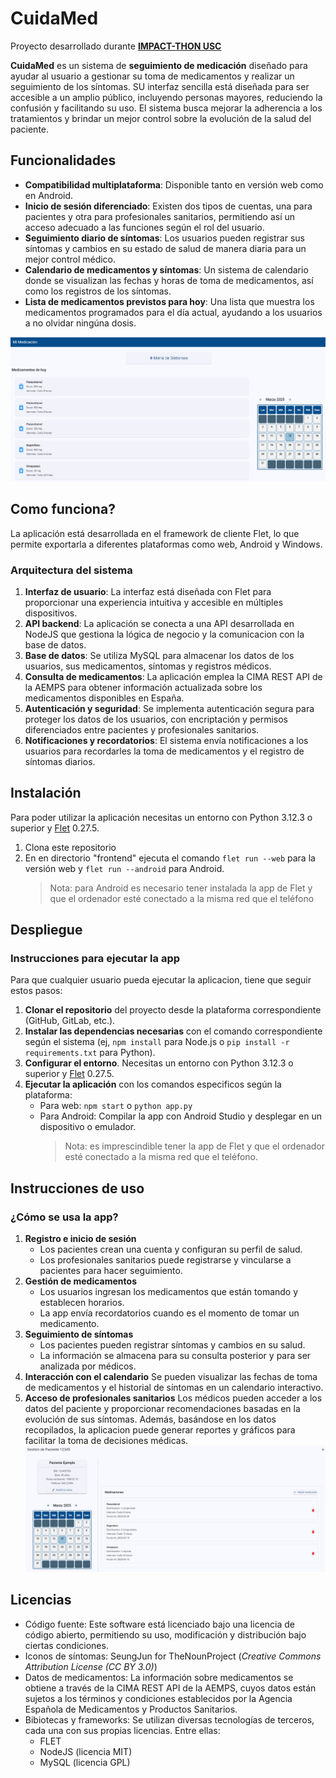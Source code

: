 # CuidaMed
Proyecto desarrollado durante **[IMPACT-THON USC](https://pasoinfousc.com/hackathon.html)**

**CuidaMed** es un sistema de **seguimiento de medicación** diseñado para ayudar al usuario a gestionar su toma de medicamentos y realizar un seguimiento de los síntomas. SU interfaz sencilla está diseñada para ser accesible a un amplio público, incluyendo personas mayores, reduciendo la confusión y facilitando su uso. El sistema busca mejorar la adherencia a los tratamientos y brindar un mejor control sobre la evolución de la salud del paciente.

## Funcionalidades
+ **Compatibilidad multiplataforma**: Disponible tanto en versión web como en Android.
+ **Inicio de sesión diferenciado**: Existen dos tipos de cuentas, una para pacientes y otra para profesionales sanitarios, permitiendo así un acceso adecuado a las funciones según el rol del usuario.
+ **Seguimiento diario de síntomas**: Los usuarios pueden registrar sus síntomas y cambios en su estado de salud de manera diaria para un mejor control médico.
+ **Calendario de medicamentos y síntomas**: Un sistema de calendario donde se visualizan las fechas y horas de toma de medicamentos, así como los registros de los síntomas.
+ **Lista de medicamentos previstos para hoy**: Una lista que muestra los medicamentos programados para el día actual, ayudando a los usuarios a no olvidar ningúna dosis.

![](home_paciente.png)

## Como funciona?
La aplicación está desarrollada en el framework de cliente Flet, lo que permite exportarla a diferentes plataformas como web, Android y Windows.
### Arquitectura del sistema
1. **Interfaz de usuario**: La interfaz está diseñada con Flet para proporcionar una experiencia intuitiva y accesible en múltiples dispositivos.
2. **API backend**: La aplicación se conecta a una API desarrollada en NodeJS que gestiona la lógica de negocio y la comunicacion con la base de datos.
3. **Base de datos**: Se utiliza MySQL para almacenar los datos de los usuarios, sus medicamentos, síntomas y registros médicos.
4. **Consulta de medicamentos**: La aplicación emplea la CIMA REST API de la AEMPS para obtener información actualizada sobre los medicamentos disponibles en España.
5. **Autenticación y seguridad**: Se implementa autenticación segura para proteger los datos de los usuarios, con encriptación y permisos diferenciados entre pacientes y profesionales sanitarios.
6. **Notificaciones y recordatorios**: El sistema envía notificaciones a los usuarios para recordarles la toma de medicamentos y el registro de síntomas diarios.

## Instalación
Para poder utilizar la aplicación necesitas un entorno con Python 3.12.3 o superior y [Flet](https://flet.dev/) 0.27.5.
1. Clona este repositorio
2. En en directorio "frontend" ejecuta el comando `flet run --web` para la versión web y `flet run --android` para Android.
   > Nota: para Android es necesario tener instalada la app de Flet y que el ordenador esté conectado a la misma red que el teléfono

## Despliegue
### Instrucciones para ejecutar la app
Para que cualquier usuario pueda ejecutar la aplicacion, tiene que seguir estos pasos:
1. **Clonar el repositorio** del proyecto desde la plataforma correspondiente (GitHub, GitLab, etc.).
2. **Instalar las dependencias necesarias** con el comando correspondiente según el sistema (ej, `npm install` para Node.js o `pip install -r requirements.txt` para Python).
3. **Configurar el entorno**. Necesitas un entorno con Python 3.12.3 o superior y [Flet](https://flet.dev/) 0.27.5.
4. **Ejecutar la aplicación** con los comandos especificos según la plataforma:
   + Para web: `npm start` o `python app.py`
   + Para Android: Compilar la app con Android Studio y desplegar en un dispositivo o emulador.
      >Nota: es imprescindible tener la app de Flet y que el ordenador esté conectado a la misma red que el teléfono.

## Instrucciones de uso
### ¿Cómo se usa la app?
1. **Registro e inicio de sesión**
   + Los pacientes crean una cuenta y configuran su perfil de salud.
   + Los profesionales sanitarios puede registrarse y vincularse a pacientes para hacer seguimiento.
2. **Gestión de medicamentos**
    + Los usuarios ingresan los medicamentos que están tomando y establecen horarios.
    + La app envía recordatorios cuando es el momento de tomar un medicamento.
3. **Seguimiento de síntomas**
   + Los pacientes pueden registrar síntomas y cambios en su salud.
   + La información se almacena para su consulta posterior y para ser analizada por médicos.
4. **Interacción con el calendario**
   Se pueden visualizar las fechas de toma de medicamentos y el historial de síntomas en un calendario interactivo.
5. **Acceso de profesionales sanitarios**
   Los médicos pueden acceder a los datos del paciente y proporcionar recomendaciones basadas en la evolución de sus síntomas. Además, basándose en los datos recopilados, la aplicacion puede generar reportes y gráficos para facilitar la toma de decisiones médicas.
![](vista_med.png)
   
## Licencias
+ Código fuente: Este software está licenciado bajo una licencia de código abierto, permitiendo su uso, modificación y distribución bajo ciertas condiciones.
+ Iconos de síntomas: SeungJun for TheNounProject (_Creative Commons Attribution License (CC BY 3.0)_)
+ Datos de medicamentos: La información sobre medicamentos se obtiene a través de la CIMA REST API de la AEMPS, cuyos datos están sujetos a los términos y condiciones establecidos por la Agencia Española de Medicamentos y Productos Sanitarios.
+ Bibiotecas y frameworks: Se utilizan diversas tecnologías de terceros, cada una con sus propias licencias. Entre ellas:
     + FLET
     + NodeJS (licencia MIT)
     + MySQL (licencia GPL)

